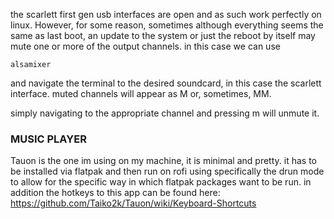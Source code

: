 
the scarlett first gen usb interfaces are open and as such work perfectly on linux. 
However, for some reason, sometimes although everything seems the same as last boot, an update to the system or just the reboot by itself may mute one or more of the output channels. 
in this case we can use 
```
alsamixer 
```
and navigate the terminal to the desired soundcard, in this case the scarlett interface. 
muted channels will appear as M or, sometimes, MM. 

simply navigating to the appropriate channel and pressing m will unmute it.


### MUSIC PLAYER 

Tauon is the one im using on my machine, it is minimal and pretty. it has to be installed via flatpak and then run on rofi using specifically the drun mode to allow for the specific way in which flatpak packages want to be run. 
in addition the hotkeys to this app can be found here: 
https://github.com/Taiko2k/Tauon/wiki/Keyboard-Shortcuts 